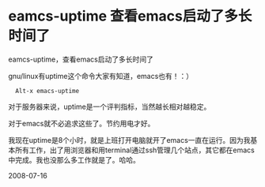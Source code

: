 # eamcs-uptime 查看emacs启动了多长时间了

eamcs-uptime，查看emacs启动了多长时间了

gnu/linux有uptime这个命令大家有知道，emacs也有！：）

      Alt-x emacs-uptime

对于服务器来说，uptime是一个评判指标，当然越长相对越稳定。

对于emacs就不必追求这些了。节约用电才好。

我现在uptime是8个小时，就是上班打开电脑就开了emacs一直在运行。因为我基本所有工作，出了用浏览器和用terminal通过ssh管理几个站点，其它都在emacs中完成。我也没那么多工作就是了。哈哈。

2008-07-16